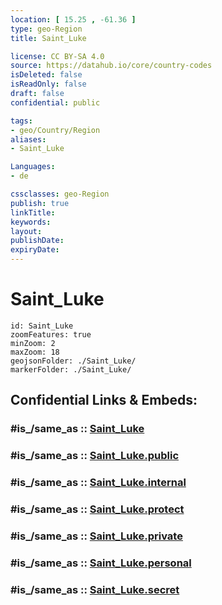 ```yaml
---
location: [ 15.25 , -61.36 ] 
type: geo-Region
title: Saint_Luke

license: CC BY-SA 4.0
source: https://datahub.io/core/country-codes
isDeleted: false
isReadOnly: false
draft: false
confidential: public

tags:
- geo/Country/Region
aliases:
- Saint_Luke

Languages:
- de

cssclasses: geo-Region
publish: true
linkTitle: 
keywords: 
layout: 
publishDate: 
expiryDate: 
---
```


# Saint_Luke

```leaflet
id: Saint_Luke
zoomFeatures: true 
minZoom: 2 
maxZoom: 18
geojsonFolder: ./Saint_Luke/
markerFolder: ./Saint_Luke/
```


## Confidential Links & Embeds: 

### #is_/same_as :: [Saint_Luke](/_Standards/Earth/Continent/America~Caribbean/Dominica/parishes~Dominica/Saint_Luke.md) 

### #is_/same_as :: [Saint_Luke.public](/_public/Earth/Continent/America~Caribbean/Dominica/parishes~Dominica/Saint_Luke.public.md) 

### #is_/same_as :: [Saint_Luke.internal](/_internal/Earth/Continent/America~Caribbean/Dominica/parishes~Dominica/Saint_Luke.internal.md) 

### #is_/same_as :: [Saint_Luke.protect](/_protect/Earth/Continent/America~Caribbean/Dominica/parishes~Dominica/Saint_Luke.protect.md) 

### #is_/same_as :: [Saint_Luke.private](/_private/Earth/Continent/America~Caribbean/Dominica/parishes~Dominica/Saint_Luke.private.md) 

### #is_/same_as :: [Saint_Luke.personal](/_personal/Earth/Continent/America~Caribbean/Dominica/parishes~Dominica/Saint_Luke.personal.md) 

### #is_/same_as :: [Saint_Luke.secret](/_secret/Earth/Continent/America~Caribbean/Dominica/parishes~Dominica/Saint_Luke.secret.md)

